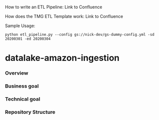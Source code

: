 How to write an ETL Pipeline: Link to Confluence


How does the TMG ETL Template work: Link to Confluence 


Sample Usage:

`python etl_pipeline.py --config gs://nick-dev/gs-dummy-config.yml -sd 20200301 -ed 20200304`

# datalake-amazon-ingestion

### Overview

### Business goal

### Technical goal

### Repository Structure
